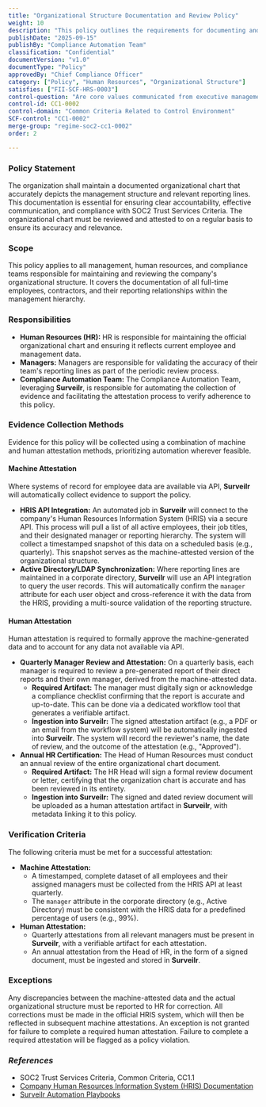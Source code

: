```yaml
---
title: "Organizational Structure Documentation and Review Policy"
weight: 10
description: "This policy outlines the requirements for documenting and maintaining an up-to-date organizational structure, including management reporting lines, to satisfy SOC2 CC1-0002."
publishDate: "2025-09-15"
publishBy: "Compliance Automation Team"
classification: "Confidential"
documentVersion: "v1.0"
documentType: "Policy"
approvedBy: "Chief Compliance Officer"
category: ["Policy", "Human Resources", "Organizational Structure"]
satisfies: ["FII-SCF-HRS-0003"]
control-question: "Are core values communicated from executive management to personnel through policies and the employee handbook??"
control-id: CC1-0002
control-domain: "Common Criteria Related to Control Environment"
SCF-control: "CC1-0002"
merge-group: "regime-soc2-cc1-0002"
order: 2

---
```


### Policy Statement

The organization shall maintain a documented organizational chart that accurately depicts the management structure and relevant reporting lines. This documentation is essential for ensuring clear accountability, effective communication, and compliance with SOC2 Trust Services Criteria. The organizational chart must be reviewed and attested to on a regular basis to ensure its accuracy and relevance.

### Scope

This policy applies to all management, human resources, and compliance teams responsible for maintaining and reviewing the company's organizational structure. It covers the documentation of all full-time employees, contractors, and their reporting relationships within the management hierarchy.

### Responsibilities

* **Human Resources (HR):** HR is responsible for maintaining the official organizational chart and ensuring it reflects current employee and management data.
* **Managers:** Managers are responsible for validating the accuracy of their team's reporting lines as part of the periodic review process.
* **Compliance Automation Team:** The Compliance Automation Team, leveraging **Surveilr**, is responsible for automating the collection of evidence and facilitating the attestation process to verify adherence to this policy.

### Evidence Collection Methods

Evidence for this policy will be collected using a combination of machine and human attestation methods, prioritizing automation wherever feasible.

#### Machine Attestation

Where systems of record for employee data are available via API, **Surveilr** will automatically collect evidence to support the policy.

* **HRIS API Integration:** An automated job in **Surveilr** will connect to the company's Human Resources Information System (HRIS) via a secure API. This process will pull a list of all active employees, their job titles, and their designated manager or reporting hierarchy. The system will collect a timestamped snapshot of this data on a scheduled basis (e.g., quarterly). This snapshot serves as the machine-attested version of the organizational structure.
* **Active Directory/LDAP Synchronization:** Where reporting lines are maintained in a corporate directory, **Surveilr** will use an API integration to query the user records. This will automatically confirm the `manager` attribute for each user object and cross-reference it with the data from the HRIS, providing a multi-source validation of the reporting structure.

#### Human Attestation

Human attestation is required to formally approve the machine-generated data and to account for any data not available via API.

* **Quarterly Manager Review and Attestation:** On a quarterly basis, each manager is required to review a pre-generated report of their direct reports and their own manager, derived from the machine-attested data.
    * **Required Artifact:** The manager must digitally sign or acknowledge a compliance checklist confirming that the report is accurate and up-to-date. This can be done via a dedicated workflow tool that generates a verifiable artifact.
    * **Ingestion into Surveilr:** The signed attestation artifact (e.g., a PDF or an email from the workflow system) will be automatically ingested into **Surveilr**. The system will record the reviewer's name, the date of review, and the outcome of the attestation (e.g., "Approved").
* **Annual HR Certification:** The Head of Human Resources must conduct an annual review of the entire organizational chart document.
    * **Required Artifact:** The HR Head will sign a formal review document or letter, certifying that the organization chart is accurate and has been reviewed in its entirety.
    * **Ingestion into Surveilr:** The signed and dated review document will be uploaded as a human attestation artifact in **Surveilr**, with metadata linking it to this policy.

### Verification Criteria

The following criteria must be met for a successful attestation:

* **Machine Attestation:**
    * A timestamped, complete dataset of all employees and their assigned managers must be collected from the HRIS API at least quarterly.
    * The `manager` attribute in the corporate directory (e.g., Active Directory) must be consistent with the HRIS data for a predefined percentage of users (e.g., 99%).
* **Human Attestation:**
    * Quarterly attestations from all relevant managers must be present in **Surveilr**, with a verifiable artifact for each attestation.
    * An annual attestation from the Head of HR, in the form of a signed document, must be ingested and stored in **Surveilr**.

### Exceptions

Any discrepancies between the machine-attested data and the actual organizational structure must be reported to HR for correction. All corrections must be made in the official HRIS system, which will then be reflected in subsequent machine attestations. An exception is not granted for failure to complete a required human attestation. Failure to complete a required attestation will be flagged as a policy violation.

### _References_

* SOC2 Trust Services Criteria, Common Criteria, CC1.1
* [Company Human Resources Information System (HRIS) Documentation](https://internal-hris.example.com/api-docs)
* [Surveilr Automation Playbooks](https://surveilr.example.com/playbooks/soc2-hr-org-chart)